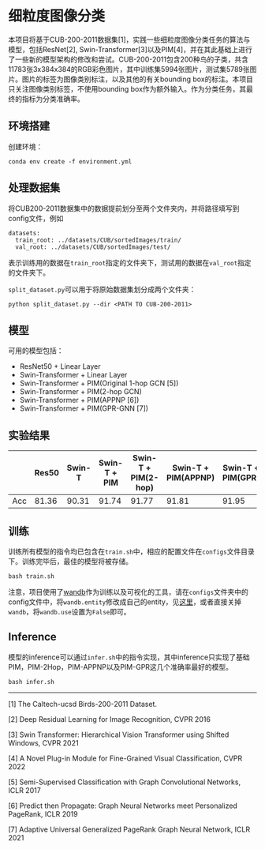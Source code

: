 # 细粒度图像分类

本项目将基于CUB-200-2011数据集[1]，实践一些细粒度图像分类任务的算法与模型，包括ResNet[2], Swin-Transformer[3]以及PIM[4]，并在其此基础上进行了一些新的模型架构的修改和尝试。CUB-200-2011包含200种鸟的子类，共含11783张3x384x384的RGB彩色图片，其中训练集5994张图片，测试集5789张图片。图片的标签为图像类别标注，以及其他的有关bounding box的标注。本项目只关注图像类别标签，不使用bounding box作为额外输入。作为分类任务，其最终的指标为分类准确率。


## 环境搭建

创建环境：
```
conda env create -f environment.yml
```

## 处理数据集

将CUB200-2011数据集中的数据提前划分至两个文件夹内，并将路径填写到config文件，例如
```
datasets:
  train_root: ../datasets/CUB/sortedImages/train/
  val_root: ../datasets/CUB/sortedImages/test/
```
表示训练用的数据在`train_root`指定的文件夹下，测试用的数据在`val_root`指定的文件夹下。

`split_dataset.py`可以用于将原始数据集划分成两个文件夹：
```
python split_dataset.py --dir <PATH TO CUB-200-2011>
```



## 模型
可用的模型包括：

- ResNet50 + Linear Layer
- Swin-Transformer + Linear Layer
- Swin-Transformer + PIM(Original 1-hop GCN [5])
- Swin-Transformer + PIM(2-hop GCN)
- Swin-Transformer + PIM(APPNP [6])
- Swin-Transformer + PIM(GPR-GNN [7])

## 实验结果

|      | Res50 | Swin-T | Swin-T + PIM | Swin-T + PIM(2-hop) | Swin-T + PIM(APPNP) | Swin-T + PIM(GPR) |
| ---- | ----- | ------ | ------------ | ------------ | ------------ | ------------ |
| Acc  | 81.36 | 90.31  | 91.74        | 91.77        | 91.81        | 91.95        |



## 训练
训练所有模型的指令均已包含在`train.sh`中，相应的配置文件在`configs`文件目录下。训练完毕后，最佳的模型将被存储。
```
bash train.sh
```

注意，项目使用了[wandb](https://wandb.ai/site)作为训练以及可视化的工具，请在`configs`文件夹中的config文件中，将`wandb.entity`修改成自己的entity，见[这里](https://docs.wandb.ai/quickstart)，或者直接关掉`wandb`，将`wandb.use`设置为`False`即可。

## Inference

模型的inference可以通过`infer.sh`中的指令实现，其中inference只实现了基础PIM，PIM-2Hop，PIM-APPNP以及PIM-GPR这几个准确率最好的模型。

```
bash infer.sh
```

---

[1] The Caltech-ucsd Birds-200-2011 Dataset. 

[2] Deep Residual Learning for Image Recognition, CVPR 2016

[3] Swin Transformer: Hierarchical Vision Transformer using Shifted Windows, CVPR 2021

[4] A Novel Plug-in Module for Fine-Grained Visual Classification, CVPR 2022

[5] Semi-Supervised Classification with Graph Convolutional Networks, ICLR 2017

[6] Predict then Propagate: Graph Neural Networks meet Personalized PageRank, ICLR 2019

[7] Adaptive Universal Generalized PageRank Graph Neural Network, ICLR 2021
